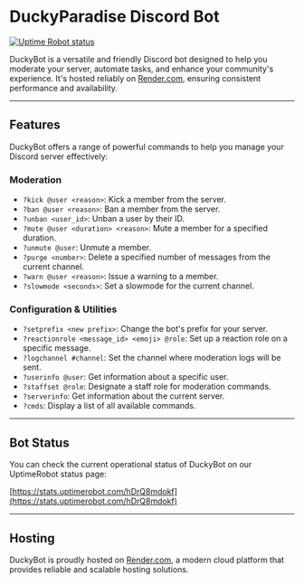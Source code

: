 # DuckyParadise Discord Bot

[![Uptime Robot status](https://img.shields.io/badge/status-view_bot_status-red)](https://stats.uptimerobot.com/hDrQ8mdokf)

DuckyBot is a versatile and friendly Discord bot designed to help you moderate your server, automate tasks, and enhance your community's experience. It's hosted reliably on [Render.com](https://render.com), ensuring consistent performance and availability.

---

## Features

DuckyBot offers a range of powerful commands to help you manage your Discord server effectively:

### Moderation

* `?kick @user <reason>`: Kick a member from the server.
* `?ban @user <reason>`: Ban a member from the server.
* `?unban <user_id>`: Unban a user by their ID.
* `?mute @user <duration> <reason>`: Mute a member for a specified duration.
* `?unmute @user`: Unmute a member.
* `?purge <number>`: Delete a specified number of messages from the current channel.
* `?warn @user <reason>`: Issue a warning to a member.
* `?slowmode <seconds>`: Set a slowmode for the current channel.

### Configuration & Utilities

* `?setprefix <new prefix>`: Change the bot's prefix for your server.
* `?reactionrole <message_id> <emoji> @role`: Set up a reaction role on a specific message.
* `?logchannel #channel`: Set the channel where moderation logs will be sent.
* `?userinfo @user`: Get information about a specific user.
* `?staffset @role`: Designate a staff role for moderation commands.
* `?serverinfo`: Get information about the current server.
* `?cmds`: Display a list of all available commands.

---

## Bot Status

You can check the current operational status of DuckyBot on our UptimeRobot status page:

[https://stats.uptimerobot.com/hDrQ8mdokf](https://stats.uptimerobot.com/hDrQ8mdokf)

---

## Hosting

DuckyBot is proudly hosted on [Render.com](https://render.com), a modern cloud platform that provides reliable and scalable hosting solutions.
